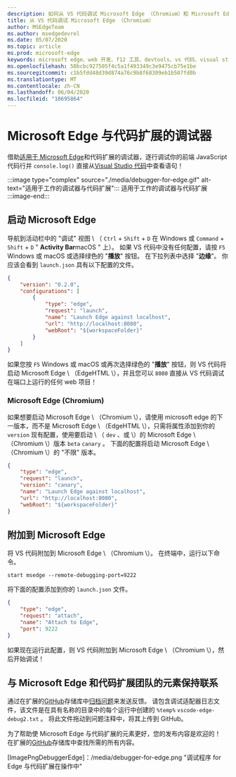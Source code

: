 ```yaml
---
description: 如何从 VS 代码调试 Microsoft Edge （Chromium）和 Microsoft Edge （EdgeHTML）
title: 从 VS 代码调试 Microsoft Edge （Chromium）
author: MSEdgeTeam
ms.author: msedgedevrel
ms.date: 05/07/2020
ms.topic: article
ms.prod: microsoft-edge
keywords: microsoft edge、web 开发、f12 工具、devtools、vs 代码、visual studio 代码、调试器
ms.openlocfilehash: 58bcbc927505f4c5a1f493349c3e9475cb75e1be
ms.sourcegitcommit: c1b5fdd48d39d874a76c9b8f68309eb1b507fd0b
ms.translationtype: MT
ms.contentlocale: zh-CN
ms.lasthandoff: 06/04/2020
ms.locfileid: "10695864"
---
```

# Microsoft Edge 与代码扩展的调试器  

借助[适用于 Microsoft Edge][VisualstudioMarketplaceDebuggerMicrosoftEdge]和代码扩展的调试器，逐行调试你的前端 JavaScript 代码行并 `console.log()` 直接从[Visual Studio 代码][VisualstudioCode]中查看语句！  

:::image type="complex" source="./media/debugger-for-edge.gif" alt-text="适用于工作的调试器与代码扩展":::
   适用于工作的调试器与代码扩展  
:::image-end:::

<!--![Debugger for Edge VS Code extension at work][ImageGifDebuggerEdge]  -->  

## 启动 Microsoft Edge  

导航到活动栏中的 "调试" 视图 \ （ `Ctrl` + `Shift` + `D` 在 Windows 或 `Command` + `Shift` + `D` " **Activity Bar**macOS \" 上）。  如果 VS 代码中没有任何配置，请按 `F5` Windows 或 macOS 或选择绿色的 "**播放**" 按钮。  在下拉列表中选择 "**边缘**"。  你应该会看到 `launch.json` 具有以下配置的文件。  

```json
{
    "version": "0.2.0",
    "configurations": [
        {
            "type": "edge",
            "request": "launch",
            "name": "Launch Edge against localhost",
            "url": "http://localhost:8080",
            "webRoot": "${workspaceFolder}"
        }
    ]
}
```  

如果您按 `F5` Windows 或 macOS 或再次选择绿色的 "**播放**" 按钮，则 VS 代码将启动 Microsoft Edge \ （EdgeHTML \），并且您可以 `8080` 直接从 VS 代码调试在端口上运行的任何 web 项目！  

### Microsoft Edge (Chromium)  

如果想要启动 Microsoft Edge \ （Chromium \），请使用 microsoft edge 的下一版本，而不是 Microsoft Edge \ （EdgeHTML \），只需将属性添加到你的 `version` 现有配置，使用要启动 \ （ `dev` 、或 \）的 Microsoft Edge \ （Chromium \）版本 `beta` `canary` 。 下面的配置将启动 Microsoft Edge \ （Chromium \）的 "不限" 版本。  

```json
{
    "type": "edge",
    "request": "launch",
    "version": "canary",
    "name": "Launch Edge against localhost",
    "url": "http://localhost:8080",
    "webRoot": "${workspaceFolder}"
}
```  

## 附加到 Microsoft Edge  

将 VS 代码附加到 Microsoft Edge \ （Chromium \）。  在终端中，运行以下命令。  

```console
start msedge --remote-debugging-port=9222
```  

将下面的配置添加到你的 `launch.json` 文件。   

```json
{
    "type": "edge",
    "request": "attach",
    "name": "Attach to Edge",
    "port": 9222
}
```  

如果现在运行此配置，则 VS 代码附加到 Microsoft Edge \ （Chromium \），然后开始调试！  

## 与 Microsoft Edge 和代码扩展团队的元素保持联系    

通过在扩展的[GitHub][GithubMicrosoftVscodeEdgeDebug2]存储库中[归档问题][GithubMicrosoftVscodeEdgeDebug2NewIssue]来发送反馈。  请包含调试适配器日志文件，该文件是在具有名称的目录中的每个运行中创建的 `%temp%` `vscode-edge-debug2.txt` 。  将此文件拖动到问题注释中，将其上传到 GitHub。  

为了帮助使 Microsoft Edge 与代码扩展的元素更好，您的发布内容是欢迎的！  在扩展的[GitHub][GithubMicrosoftVscodeEdgeDebug2]存储库中查找所需的所有内容。  


<!-- image links -->  

<!--[ImageGifDebuggerEdge]: ./media/debugger-for-edge.gif "Debugger for Edge VS Code extension in action"  -->  
[ImagePngDebuggerEdge]：/media/debugger-for-edge.png "调试程序 for Edge 与代码扩展在操作中"  

<!--links -->  

[VisualstudioCode]: https://code.visualstudio.com "Visual Studio 代码"  
[VisualStudioCodeDocs]: https://code.visualstudio.com/Docs "文档 |Visual Studio 代码"   

[GithubMicrosoftVscodeEdgeDebug2]: https://github.com/Microsoft/vscode-edge-debug2 "microsoft/vscode-edge-debug2 |GitHub"  
[GithubMicrosoftVscodeEdgeDebug2NewIssue]: https://github.com/Microsoft/vscode-edge-debug2/issues/new "新问题-microsoft/vscode-debug2 |GitHub"  

[VisualstudioMarketplaceDebuggerMicrosoftEdge]: https://marketplace.visualstudio.com/items?itemName=msjsdiag.debugger-for-edge "Microsoft Edge 的调试器 |Visual Studio Marketplace"  
